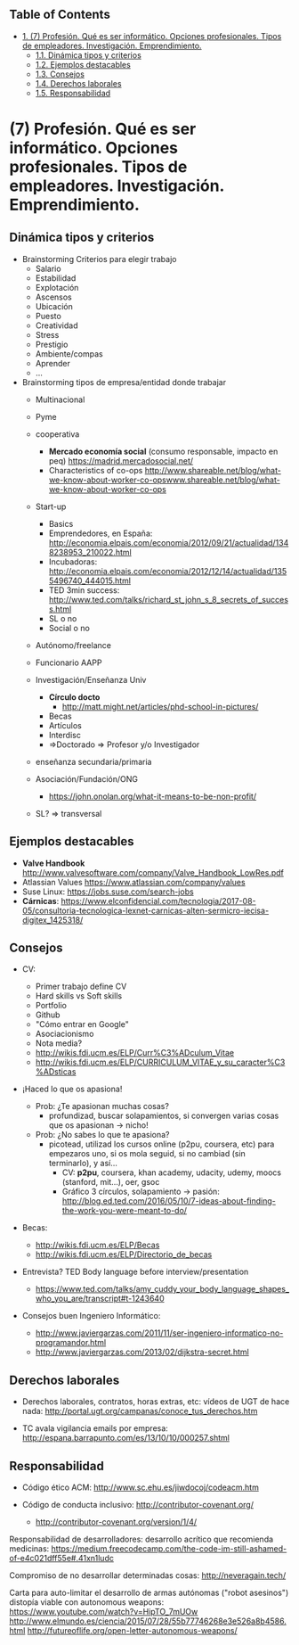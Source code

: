 <div id="table-of-contents">
<h2>Table of Contents</h2>
<div id="text-table-of-contents">
<ul>
<li><a href="#sec-1">1. (7) Profesión. Qué es ser informático. Opciones profesionales. Tipos de empleadores. Investigación. Emprendimiento.</a>
<ul>
<li><a href="#sec-1-1">1.1. Dinámica tipos y criterios</a></li>
<li><a href="#sec-1-2">1.2. Ejemplos destacables</a></li>
<li><a href="#sec-1-3">1.3. Consejos</a></li>
<li><a href="#sec-1-4">1.4. Derechos laborales</a></li>
<li><a href="#sec-1-5">1.5. Responsabilidad</a></li>
</ul>
</li>
</ul>
</div>
</div>

# (7) Profesión. Qué es ser informático. Opciones profesionales. Tipos de empleadores. Investigación. Emprendimiento.<a id="sec-1" name="sec-1"></a>

## Dinámica tipos y criterios<a id="sec-1-1" name="sec-1-1"></a>

-   Brainstorming Criterios para elegir trabajo
    -   Salario
    -   Estabilidad
    -   Explotación
    -   Ascensos
    -   Ubicación
    -   Puesto
    -   Creatividad
    -   Stress
    -   Prestigio
    -   Ambiente/compas
    -   Aprender
    -   &#x2026;
-   Brainstorming tipos de empresa/entidad donde trabajar
    -   Multinacional
    -   Pyme
    -   cooperativa
        -   **Mercado economía social** (consumo responsable, impacto en peq) <https://madrid.mercadosocial.net/>
        -   Characteristics of co-ops <http://www.shareable.net/blog/what-we-know-about-worker-co-opswww.shareable.net/blog/what-we-know-about-worker-co-ops>
    -   Start-up
        -   Basics
        -   Emprendedores, en España: <http://economia.elpais.com/economia/2012/09/21/actualidad/1348238953_210022.html>
        -   Incubadoras: <http://economia.elpais.com/economia/2012/12/14/actualidad/1355496740_444015.html>
        -   TED 3min success: <http://www.ted.com/talks/richard_st_john_s_8_secrets_of_success.html>
        -   SL o no
        -   Social o no
    -   Autónomo/freelance
    -   Funcionario AAPP
    -   Investigación/Enseñanza Univ
        -   **Círculo docto**
            -   <http://matt.might.net/articles/phd-school-in-pictures/>
        -   Becas
        -   Artículos
        -   Interdisc
        -   =>Doctorado => Profesor y/o Investigador
    -   enseñanza secundaria/primaria
    -   Asociación/Fundación/ONG
        -   <https://john.onolan.org/what-it-means-to-be-non-profit/>
    
    -   SL? => transversal

## Ejemplos destacables<a id="sec-1-2" name="sec-1-2"></a>

-   **Valve Handbook** <http://www.valvesoftware.com/company/Valve_Handbook_LowRes.pdf>
-   Atlassian Values <https://www.atlassian.com/company/values>
-   Suse Linux: <https://jobs.suse.com/search-jobs>
-   **Cárnicas**: <https://www.elconfidencial.com/tecnologia/2017-08-05/consultoria-tecnologica-lexnet-carnicas-alten-sermicro-iecisa-digitex_1425318/>

## Consejos<a id="sec-1-3" name="sec-1-3"></a>

-   CV:
    -   Primer trabajo define CV
    -   Hard skills vs Soft skills
    -   Portfolio
    -   Github
    -   "Cómo entrar en Google"
    -   Asociacionismo
    -   Nota media?
    -   <http://wikis.fdi.ucm.es/ELP/Curr%C3%ADculum_Vitae>
    -   <http://wikis.fdi.ucm.es/ELP/CURRICULUM_VITAE_y_su_caracter%C3%ADsticas>

-   ¡Haced lo que os apasiona! 
    -   Prob: ¿Te apasionan muchas cosas?
        -   profundizad, buscar solapamientos, si convergen varias cosas que os apasionan -> nicho!
    -   Prob: ¿No sabes lo que te apasiona?
        -   picotead, utilizad los cursos online (p2pu, coursera, etc) para empezaros uno, si os mola seguid, si no cambiad (sin terminarlo), y así&#x2026;
            -   CV: **p2pu**, coursera, khan academy, udacity, udemy, moocs (stanford, mit&#x2026;), oer, gsoc
            -   Gráfico 3 círculos, solapamiento -> pasión: <http://blog.ed.ted.com/2016/05/10/7-ideas-about-finding-the-work-you-were-meant-to-do/>
-   Becas:
    -   <http://wikis.fdi.ucm.es/ELP/Becas>
    -   <http://wikis.fdi.ucm.es/ELP/Directorio_de_becas>
-   Entrevista? TED Body language before interview/presentation
    -   <https://www.ted.com/talks/amy_cuddy_your_body_language_shapes_who_you_are/transcript#t-1243640>

-   Consejos buen Ingeniero Informático:
    -   <http://www.javiergarzas.com/2011/11/ser-ingeniero-informatico-no-programandor.html>
    -   <http://www.javiergarzas.com/2013/02/dijkstra-secret.html>

## Derechos laborales<a id="sec-1-4" name="sec-1-4"></a>

-   Derechos laborales, contratos, horas extras, etc: vídeos de UGT de hace nada: <http://portal.ugt.org/campanas/conoce_tus_derechos.htm>

-   TC avala vigilancia emails por empresa: <http://espana.barrapunto.com/es/13/10/10/000257.shtml>

## Responsabilidad<a id="sec-1-5" name="sec-1-5"></a>

-   Código ético ACM: <http://www.sc.ehu.es/jiwdocoj/codeacm.htm>

-   Código de conducta inclusivo: <http://contributor-covenant.org/>
    -   <http://contributor-covenant.org/version/1/4/>

Responsabilidad de desarrolladores:
desarrollo acrítico que recomienda medicinas:
<https://medium.freecodecamp.com/the-code-im-still-ashamed-of-e4c021dff55e#.41xn1ludc> 

Compromiso de no desarrollar determinadas cosas:
<http://neveragain.tech/>

Carta para auto-limitar el desarrollo de armas autónomas ("robot asesinos")
distopía viable con autonomous weapons: <https://www.youtube.com/watch?v=HipTO_7mUOw>
<http://www.elmundo.es/ciencia/2015/07/28/55b77746268e3e526a8b4586.html>
<http://futureoflife.org/open-letter-autonomous-weapons/>